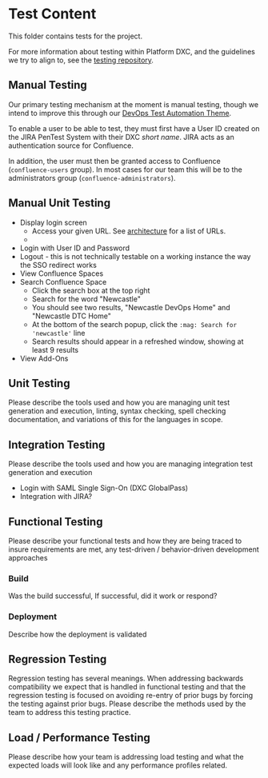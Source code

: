 # Test Content

This folder contains tests for the project.

For more information about testing within Platform DXC, and the guidelines we try to align to, see the [testing repository](https://github.dxc.com/Platform-DXC/testing).

## Manual Testing

Our primary testing mechanism at the moment is manual testing, though we intend to improve this through our [DevOps Test Automation Theme](../docs/DevOpsThemes/ImprovementTheme-TestAutomation.md).

To enable a user to be able to test, they must first have a User ID created on the JIRA PenTest System with their DXC _short name_.  JIRA acts as an authentication source for Confluence.

In addition, the user must then be granted access to Confluence (`confluence-users` group). In most cases for our team this will be to the administrators group (`confluence-administrators`).

## Manual Unit Testing

* Display login screen
    - Access your given URL. See [architecture](../docs/architecture.md) for a list of URLs.
    - 
* Login with User ID and Password
* Logout - this is not technically testable on a working instance the way the SSO redirect works
* View Confluence Spaces
* Search Confluence Space
    - Click the search box at the top right
    - Search for the word "Newcastle"
    - You should see two results, "Newcastle DevOps Home" and "Newcastle DTC Home"
    - At the bottom of the search popup, click the `:mag: Search for 'newcastle'` line
    - Search results should appear in a refreshed window, showing at least 9 results
* View Add-Ons


## Unit Testing

Please describe the tools used and how you are managing unit test generation and execution, linting, syntax checking, spell checking documentation, and variations of this for the languages in scope.


## Integration Testing

Please describe the tools used and how you are managing integration test generation and execution

* Login with SAML Single Sign-On (DXC GlobalPass)
* Integration with JIRA?

## Functional Testing

Please describe your functional tests and how they are being traced to insure requirements are met, any test-driven / behavior-driven development approaches

### Build

Was the build successful, If successful, did it work or respond?

### Deployment

Describe how the deployment is validated

## Regression Testing

Regression testing has several meanings.  When addressing backwards compatibility we expect that is handled in functional testing and that the regression testing is focused on avoiding re-entry of prior bugs by forcing the testing against prior bugs.  Please describe the methods used by the team to address this testing practice.

## Load / Performance Testing

Please describe how your team is addressing load testing and what the expected loads will look like and any performance profiles related.
